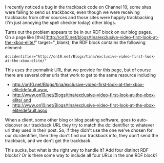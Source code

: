 I recently noticed a bug in the trackback code on Channel 10, some sites were failing to send us trackbacks, even though we were receiving trackbacks from other sources and those sites were happily trackbacking (I'm just annoying the spell checker today) other blogs.

Turns out the problem appears to be in our RDF block on our blog pages. On a page like [this](http://on10.net/blogs/tina/exclusive-video-first-look-at-the-xbox-elite/" target="_blank), the RDF block contains the following element:

`dc:identifier="http://on10.net/Blogs/tina/exclusive-video-first-look-at-the-xbox-elite/"`

This uses the permalink URL that we provide for this page, but of course there are several other urls that work to get to the same resource including

  * http://on10.net/Blogs/tina/exclusive-video-first-look-at-the-xbox-elite/default.aspx,
  * http://www.on10.net/Blogs/tina/exclusive-video-first-look-at-the-xbox-elite/ and
  * http://www.on10.net/Blogs/tina/exclusive-video-first-look-at-the-xbox-elite/default.aspx

When a client, some other blog or blog posting software, goes to auto-discover our trackback URL they try to match the dc:identifier to whatever url they used in their post. So, if they didn't use the one we've chosen for our dc:identifier, then they don't find our trackback info, they don't send the trackback, and we don't get the trackback.

This sucks, but what is the right way to handle it? Add four distinct RDF blocks? Or is there some way to include all four URLs in the one RDF block?